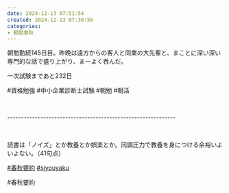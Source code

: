 ```yaml
---
date: 2024-12-13 07:51:54
created: 2024-12-13 07:38:56
categories:
- 朝勉春秋
---
```


朝勉勤続145日目。昨晩は遠方からの客人と同業の大先輩と、まことに深い深い専門的な話で盛り上がり、まーよく吞んだ。

  

一次試験まであと232日

#資格勉強 #中小企業診断士試験 #朝勉 #朝活

<br>

\-------------------------------------------------------------

<br>

読書は「ノイズ」とか教養とか娯楽とか。同調圧力で教養を身につける余裕いよいよない。（41句点）

[#春秋要約](https://x.com/hashtag/%E6%98%A5%E7%A7%8B%E8%A6%81%E7%B4%84?src=hashtag_click) [#sjyouyaku](https://x.com/hashtag/sjyouyaku?src=hashtag_click)

#春秋要約